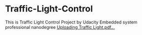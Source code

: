 # Traffic-Light-Control
This is Traffic Light Control Project by Udacity Embedded system professional nanodegree
[Uploading Traffic Light.pdf…]()
